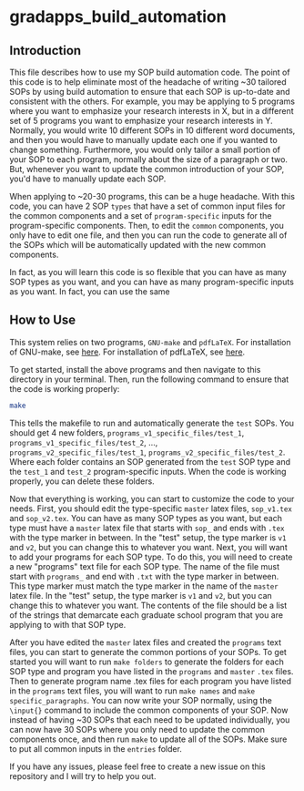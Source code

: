 # gradapps_build_automation
## Introduction

This file describes how to use my SOP build automation code.
The point of this code is to help eliminate most of the headache of writing ~30 tailored SOPs by using build automation to ensure that each SOP is up-to-date and consistent with the others.
For example, you may be applying to 5 programs where you want to emphasize your research interests in X, but in a different set of 5 programs you want to emphasize your research interests in Y.
Normally, you would write 10 different SOPs in 10 different word documents, and then you would have to manually update each one if you wanted to change something.
Furthermore, you would only tailor a small portion of your SOP to each program, normally about the size of a paragraph or two.
But, whenever you want to update the common introduction of your SOP, you'd have to manually update each SOP. 

When applying to ~20-30 programs, this can be a huge headache.
With this code, you can have 2 SOP `types` that have a set of common input files for the common components and a set of `program-specific` inputs for the program-specific components.
Then, to edit the `common` components, you only have to edit one file, and then you can run the code to generate all of the SOPs which will be automatically updated with the new common components.

In fact, as you will learn this code is so flexible that you can have as many SOP types as you want, and you can have as many program-specific inputs as you want.
In fact, you can use the same 

## How to Use

This system relies on two programs, `GNU-make` and `pdfLaTeX`. 
For installation of GNU-make, see [here](https://www.gnu.org/software/make/#download).
For installation of pdfLaTeX, see [here](https://www.latex-project.org/get/).

To get started, install the above programs and then navigate to this  directory in your terminal.
Then, run the following command to ensure that the code is working properly:

```bash
make
```
This tells the makefile to run and automatically generate the `test` SOPs.
You should get 4 new folders, ``programs_v1_specific_files/test_1``, `programs_v1_specific_files/test_2`, ..., `programs_v2_specific_files/test_1`, `programs_v2_specific_files/test_2`. 
Where each folder contains an SOP generated from the `test` SOP type and the `test_1` and `test_2` program-specific inputs.
When the code is working properly, you can delete these folders.

Now that everything is working, you can start to customize the code to your needs.
First, you should edit the type-specific `master` latex files, `sop_v1.tex` and `sop_v2.tex`.
You can have as many SOP types as you want, but each type must have a `master` latex file that starts with `sop_` and ends with `.tex` with the type marker in between. 
In the "test" setup, the type marker is `v1` and `v2`, but you can change this to whatever you want.
Next, you will want to add your programs for each SOP type.
To do this, you will need to create a new "programs" text file for each SOP type.
The name of the file must start with `programs_` and end with `.txt` with the type marker in between.
This type marker must match the type marker in the name of the `master` latex file.
In the "test" setup, the type marker is `v1` and `v2`, but you can change this to whatever you want.
The contents of the file should be a list of the strings that demarcate each graduate school program that you are applying to with that SOP type.

After you have edited the `master` latex files and created the `programs` text files, you can start to generate the common portions of your SOPs.
To get started you will want to run `make folders` to generate the folders for each SOP type and program you have listed in the `programs` and `master` `.tex` files.
Then to generate program name .tex files for each program you have listed in the `programs` text files, you will want to run `make names` and `make specific_paragraphs`.
You can now write your SOP normally, using the `\input{}` command to include the common components of your SOP.
Now instead of having ~30 SOPs that each need to be updated individually, you can now have 30 SOPs where you only need to update the common components once, and then run `make` to update all of the SOPs.
Make sure to put all common inputs in the `entries` folder.

If you have any issues, please feel free to create a new issue on this repository and I will try to help you out.
